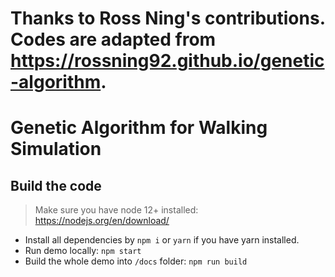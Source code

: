 # Thanks to Ross Ning's contributions. Codes are adapted from https://rossning92.github.io/genetic-algorithm.
# Genetic Algorithm for Walking Simulation

## Build the code

> Make sure you have node 12+ installed: https://nodejs.org/en/download/

- Install all dependencies by `npm i` or `yarn` if you have yarn installed.
- Run demo locally: `npm start`
- Build the whole demo into `/docs` folder: `npm run build`
